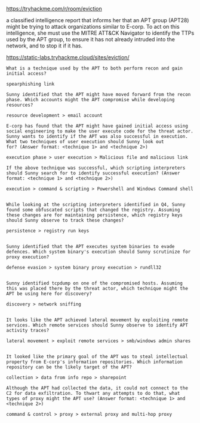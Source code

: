 
https://tryhackme.com/r/room/eviction

a classified intelligence report that informs her that an APT group (APT28) might be trying to attack organizations similar to E-corp. To act on this intelligence, she must use the MITRE ATT&CK Navigator to identify the TTPs used by the APT group, to ensure it has not already intruded into the network, and to stop it if it has.

https://static-labs.tryhackme.cloud/sites/eviction/

```
What is a technique used by the APT to both perform recon and gain initial access?

spearphishing link

Sunny identified that the APT might have moved forward from the recon phase. Which accounts might the APT compromise while developing resources?

resource development > email account 

E-corp has found that the APT might have gained initial access using social engineering to make the user execute code for the threat actor. Sunny wants to identify if the APT was also successful in execution. What two techniques of user execution should Sunny look out for? (Answer format: <technique 1> and <technique 2>)

execution phase > user execution > Malicious file and malicious link

If the above technique was successful, which scripting interpreters should Sunny search for to identify successful execution? (Answer format: <technique 1> and <technique 2>)

execution > command & scripting > Powershell and Windows Command shell


While looking at the scripting interpreters identified in Q4, Sunny found some obfuscated scripts that changed the registry. Assuming these changes are for maintaining persistence, which registry keys should Sunny observe to track these changes?

persistence > registry run keys


Sunny identified that the APT executes system binaries to evade defences. Which system binary's execution should Sunny scrutinize for proxy execution?

defense evasion > system binary proxy execution > rundll32


Sunny identified tcpdump on one of the compromised hosts. Assuming this was placed there by the threat actor, which technique might the APT be using here for discovery?

discovery > network sniffing


It looks like the APT achieved lateral movement by exploiting remote services. Which remote services should Sunny observe to identify APT activity traces?

lateral movement > exploit remote services > smb/windows admin shares


It looked like the primary goal of the APT was to steal intellectual property from E-corp's information repositories. Which information repository can be the likely target of the APT?

collection > data from info repo > sharepoint

Although the APT had collected the data, it could not connect to the C2 for data exfiltration. To thwart any attempts to do that, what types of proxy might the APT use? (Answer format: <technique 1> and <technique 2>)

command & control > proxy > external proxy and multi-hop proxy





```